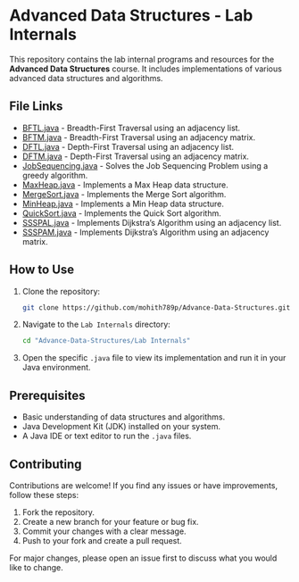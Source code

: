 # Advanced Data Structures - Lab Internals

This repository contains the lab internal programs and resources for the **Advanced Data Structures** course. It includes implementations of various advanced data structures and algorithms.

## File Links

- [BFTL.java](./BFTL.java) - Breadth-First Traversal using an adjacency list.
- [BFTM.java](./BFTM.java) - Breadth-First Traversal using an adjacency matrix.
- [DFTL.java](./DFTL.java) - Depth-First Traversal using an adjacency list.
- [DFTM.java](./DFTM.java) - Depth-First Traversal using an adjacency matrix.
- [JobSequencing.java](./JobSequencing.java) - Solves the Job Sequencing Problem using a greedy algorithm.
- [MaxHeap.java](./MaxHeap.java) - Implements a Max Heap data structure.
- [MergeSort.java](./MergeSort.java) - Implements the Merge Sort algorithm.
- [MinHeap.java](./MinHeap.java) - Implements a Min Heap data structure.
- [QuickSort.java](./QuickSort.java) - Implements the Quick Sort algorithm.
- [SSSPAL.java](./SSSPAL.java) - Implements Dijkstra’s Algorithm using an adjacency list.
- [SSSPAM.java](./SSSPAM.java) - Implements Dijkstra’s Algorithm using an adjacency matrix.

## How to Use

1. Clone the repository:
   ```bash
   git clone https://github.com/mohith789p/Advance-Data-Structures.git
   ```
2. Navigate to the `Lab Internals` directory:
   ```bash
   cd "Advance-Data-Structures/Lab Internals"
   ```
3. Open the specific `.java` file to view its implementation and run it in your Java environment.

## Prerequisites

- Basic understanding of data structures and algorithms.
- Java Development Kit (JDK) installed on your system.
- A Java IDE or text editor to run the `.java` files.

## Contributing

Contributions are welcome! If you find any issues or have improvements, follow these steps:

1. Fork the repository.
2. Create a new branch for your feature or bug fix.
3. Commit your changes with a clear message.
4. Push to your fork and create a pull request.

For major changes, please open an issue first to discuss what you would like to change.
